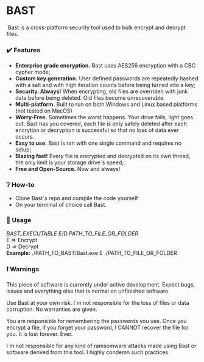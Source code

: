# BAST

![]()
Bast is a cross-platform security tool used to bulk encrypt and decrypt files.

### :heavy_check_mark: Features
- **Enterprise grade encryption.** Bast uses AES256 encryption with a CBC cypher mode;
- **Custom key generation.** User defined passwords are repeatedly hashed with a salt and with high iteration counts before being turned into a key;
- **Security. Always!** When encrypting, old files are overriden with junk data before being deleted. Old files become unrecoverable.
- **Multi-platform.** Built to run on both Windows and Linux based platforms (not tested on MacOS)
- **Worry-Free.** Sometimes the worst happens. Your drive fails, light goes out. Bast has you covered, each file is only safely deleted after each encrytion or decryption is successful so that no loss of data ever occurs.
- **Easy to use.** Bast is ran with one single command and requires no setup;
- **Blazing fast!** Every file is encrypted and decrypted on its own thread, the only limit is your storage drive´s speed;
- **Free and Open-Source.** Now and always!

### :grey_question: How-to
- Clone Bast´s repo and compile the code yourself
- On your terminal of choice call Bast.

### :small_blue_diamond: Usage

*BAST_EXECUTABLE E/D PATH_TO_FILE_OR_FOLDER*  
E => Encrypt  
D => Decrypt  
**Example:** ./PATH_TO_BAST/Bast.exe E ./PATH_TO_FILE_OR_FOLDER

### :heavy_exclamation_mark: Warnings

This piece of software is currently under active development. Expect bugs, issues and everything else that is normal on unfinished software.

Use Bast at your own risk. I´m not responsible for the loss of files or data corruption. No warranties are given.

You are responsible for remembering the passwords you use. Once you encrypt a file, if you forget your password, I CANNOT recover the file for you. It is lost forever. Ever.

I´m not responsible for any kind of ramsomware attacks made using Bast or software derived from this tool. I highly condemn such practices.

